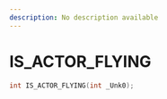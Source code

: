 ```yaml
---
description: No description available 
---
```


# IS_ACTOR_FLYING

```cpp
int IS_ACTOR_FLYING(int _Unk0);
```